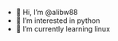 - 👋 Hi, I’m @alibw88
- 👀 I’m interested in python
- 🌱 I’m currently learning linux

<!---
alibw88/alibw88 is a ✨ special ✨ repository because its `README.md` (this file) appears on your GitHub profile.
You can click the Preview link to take a look at your changes.
--->
